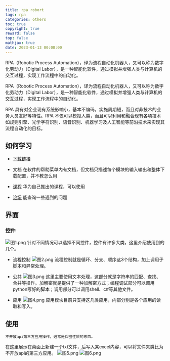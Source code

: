 ```yaml
---
title: rpa robort
tags: rpa
categories: others
toc: true
copyright: true
reward: false
top: false
mathjax: true
date: 2023-01-13 00:00:00
---
```


RPA（Robotic Process Automation），译为流程自动化机器人，又可以称为数字化劳动力（Digital Labor），是一种智能化软件，通过模拟并增强人类与计算机的交互过程，实现工作流程中的自动化。

<!--more-->

RPA（Robotic Process Automation），译为流程自动化机器人，又可以称为数字化劳动力（Digital Labor），是一种智能化软件，通过模拟并增强人类与计算机的交互过程，实现工作流程中的自动化。

RPA 具有对企业现有系统影响小，基本不编码，实施周期短，而且对非技术的业务人员友好等特性。RPA 不仅可以模拟人类，而且可以利用和融合现有各项技术如规则引擎、光学字符识别、语音识别、机器学习及人工智能等前沿技术来实现其流程自动化的目标。

## 如何学习

- [下载链接](https://gde.huawei.com/#/group/weautomate_rpa/weautomate_rpa_download?type=download)

- 文档
    在软件的帮助菜单内有文档，但文档只描述每个模块的输入输出和整体下载配置，并不教怎么用

- [课程](https://connect.huaweicloud.com/courses/learn/course-v1:HuaweiX+CBUCNXEA001+Self-paced/about)
    华为自己推出的课程，可以使用

- [论坛](https://bbs.huaweicloud.com/forum/forum-1407-1.html)
    能查询一些遇到的问题

## 界面

### 控件

![图1.png](..%2Fimages%2Frpa/图1.png)
针对不同情况可以选择不同控件，控件有许多大类，这里介绍使用到的几个。

- 流程控制
  ![图2.png](..%2Fimages%2Frpa/图2.png)
  流程控制就是循环、分支、顺序这3个结构，加上调用子脚本和异常处理。

- 公共
  ![图3.png](..%2Fimages%2Frpa/图3.png)
  这里主要使用文本处理，这部分就是字符串的匹配、查找、合并等操作。加解密就是提供了一种加解密方式；编程调试部分可以调用python写好的脚本；调用部分可以调用shell、c#等其他文件。

- 应用
  ![图4.png](..%2Fimages%2Frpa/图4.png)
  应用模块目前只支持这几类应用，内部分别是各个应用的读取和写入。

## 使用
    不开放api第三方应用操作，通常是保密性质的东西。
在这里展示在桌面上新建一个txt文件，后写入某excel内容，可以将文件夹类比为不开放api的第三方应用。
![图5.png](..%2Fimages%2Frpa/图5.png)
![图6.png](..%2Fimages%2Frpa/图6.png)
